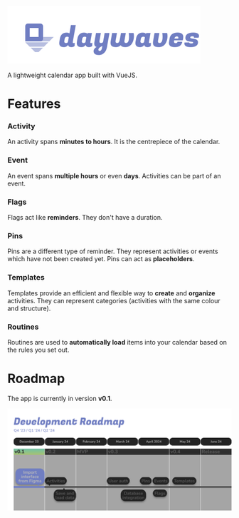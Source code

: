 ![Banner](./public/banner.svg)

A lightweight calendar app built with VueJS.

# Features

### Activity
An activity spans **minutes to hours**. It is the centrepiece of the calendar.
### Event
An event spans **multiple hours** or even **days**. Activities can be part of an event.
### Flags
Flags act like **reminders**. They don't have a duration.
### Pins
Pins are a different type of reminder. They represent activities or events which have not been created yet. Pins can act as **placeholders**.
### Templates
Templates provide an efficient and flexible way to **create** and **organize** activities. They can represent categories (activities with the same colour and structure).
### Routines
Routines are used to **automatically load** items into your calendar based on the rules you set out.

# Roadmap
The app is currently in version **v0.1**.

![Roadmap](./public/roadmap.svg)